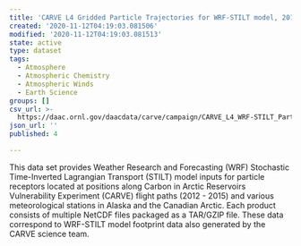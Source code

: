 ```yaml
---
title: 'CARVE L4 Gridded Particle Trajectories for WRF-STILT model, 2012-2016'
created: '2020-11-12T04:19:03.081506'
modified: '2020-11-12T04:19:03.081513'
state: active
type: dataset
tags:
  - Atmosphere
  - Atmospheric Chemistry
  - Atmospheric Winds
  - Earth Science
groups: []
csv_url: >-
  https://daac.ornl.gov/daacdata/carve/campaign/CARVE_L4_WRF-STILT_Particle/comp/carve_wrf-stilt_inventory.csv
json_url: ''
published: 4

---
```

This data set provides Weather Research and Forecasting (WRF) Stochastic Time-Inverted Lagrangian Transport (STILT) model inputs for particle receptors located at positions along Carbon in Arctic Reservoirs Vulnerability Experiment (CARVE) flight paths (2012 - 2015) and various meteorological stations in Alaska and the Canadian Arctic. Each product consists of multiple NetCDF files packaged as a TAR/GZIP file. These data correspond to WRF-STILT model footprint data also generated by the CARVE science team.

